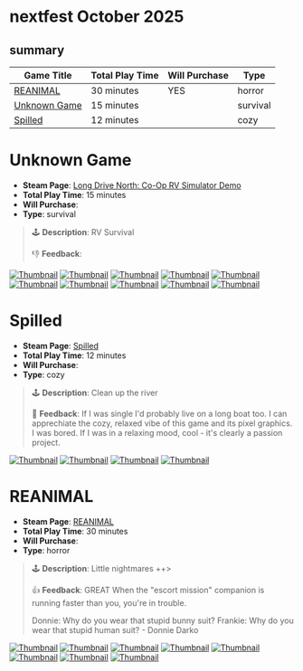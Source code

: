 # nextfest October 2025
## summary

| Game Title                                                                          | Total Play Time | Will Purchase | Type                                        |
|-------------------------------------------------------------------------------------|-----------------|---------------|---------------------------------------------|
| [REANIMAL](#reanimal)                                     | 30 minutes      | YES           | horror                                      |
| [Unknown Game](#unknown-game)                             | 15 minutes      |               | survival                                    |
| [Spilled](#spilled)                                       | 12 minutes      |               | cozy                                        |

# Unknown Game

- **Steam Page**: [Long Drive North: Co-Op RV Simulator Demo](https://store.steampowered.com/app/4024830/Long_Drive_North_CoOp_RV_Simulator_Demo/)
- **Total Play Time**: 15 minutes
- **Will Purchase**: 
- **Type**: survival

> 🕹️ **Description**: RV Survival 
> 
> 👎  **Feedback**: 

[![Thumbnail](img/thumbnails/20251013213550_1.jpg)](img/2025_oct/rv/20251013213550_1.jpg)
[![Thumbnail](img/thumbnails/20251013213601_1.jpg)](img/2025_oct/rv/20251013213601_1.jpg)
[![Thumbnail](img/thumbnails/20251013213605_1.jpg)](img/2025_oct/rv/20251013213605_1.jpg)
[![Thumbnail](img/thumbnails/20251013213616_1.jpg)](img/2025_oct/rv/20251013213616_1.jpg)
[![Thumbnail](img/thumbnails/20251013213703_1.jpg)](img/2025_oct/rv/20251013213703_1.jpg)
[![Thumbnail](img/thumbnails/20251013214619_1.jpg)](img/2025_oct/rv/20251013214619_1.jpg)
[![Thumbnail](img/thumbnails/20251013214904_1.jpg)](img/2025_oct/rv/20251013214904_1.jpg)
[![Thumbnail](img/thumbnails/20251013214921_1.jpg)](img/2025_oct/rv/20251013214921_1.jpg)
[![Thumbnail](img/thumbnails/20251013214932_1.jpg)](img/2025_oct/rv/20251013214932_1.jpg)
[![Thumbnail](img/thumbnails/20251013214935_1.jpg)](img/2025_oct/rv/20251013214935_1.jpg)

# Spilled

- **Steam Page**: [Spilled](https://store.steampowered.com/app/2240080/Spilled/)
- **Total Play Time**: 12 minutes
- **Will Purchase**: 
- **Type**: cozy

> 🕹️ **Description**: Clean up the river
> 
> 🫳  **Feedback**: If I was single I'd probably live on a long boat too. I can apprechiate the cozy, relaxed vibe of this game and its pixel graphics. I was bored. If I was in a relaxing mood, cool - it's clearly a passion project.

[![Thumbnail](img/thumbnails/20251013210446_1.jpg)](img/2025_oct/20251013210446_1.jpg)
[![Thumbnail](img/thumbnails/20251013211456_1.jpg)](img/2025_oct/20251013211456_1.jpg)
[![Thumbnail](img/thumbnails/20251013211628_1.jpg)](img/2025_oct/20251013211628_1.jpg)
[![Thumbnail](img/thumbnails/20251013212033_1.jpg)](img/2025_oct/20251013212033_1.jpg)

# REANIMAL

- **Steam Page**: [REANIMAL](https://store.steampowered.com/app/2129530/REANIMAL/)
- **Total Play Time**: 30 minutes
- **Will Purchase**: 
- **Type**: horror

> 🕹️ **Description**: Little nightmares ++> 
> 
> 👍  **Feedback**: GREAT
> When the "escort mission" companion is running faster than you, you're in trouble.
> 
> Donnie: Why do you wear that stupid bunny suit? Frankie: Why do you wear that stupid human suit? - Donnie Darko

[![Thumbnail](img/thumbnails/20251013202347_1.jpg)](img/2025_oct/20251013202347_1.jpg)
[![Thumbnail](img/thumbnails/20251013202734_1.jpg)](img/2025_oct/20251013202734_1.jpg)
[![Thumbnail](img/thumbnails/20251013202817_1.jpg)](img/2025_oct/20251013202817_1.jpg)
[![Thumbnail](img/thumbnails/20251013203109_1.jpg)](img/2025_oct/20251013203109_1.jpg)
[![Thumbnail](img/thumbnails/20251013203828_1.jpg)](img/2025_oct/20251013203828_1.jpg)
[![Thumbnail](img/thumbnails/20251013204450_1.jpg)](img/2025_oct/20251013204450_1.jpg)
[![Thumbnail](img/thumbnails/20251013204651_1.jpg)](img/2025_oct/20251013204651_1.jpg)
[![Thumbnail](img/thumbnails/20251013205036_1.jpg)](img/2025_oct/20251013205036_1.jpg)